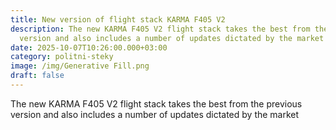 ```yaml
---
title: New version of flight stack KARMA F405 V2
description: The new KARMA F405 V2 flight stack takes the best from the previous
  version and also includes a number of updates dictated by the market
date: 2025-10-07T10:26:00.000+03:00
category: politni-steky
image: /img/Generative Fill.png
draft: false
---
```

The new KARMA F405 V2 flight stack takes the best from the previous version and also includes a number of updates dictated by the market
